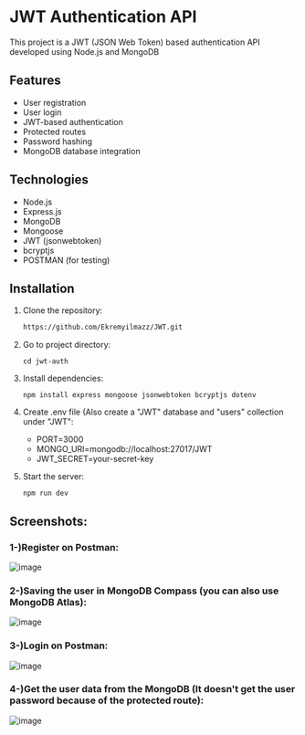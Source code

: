 # JWT Authentication API

This project is a JWT (JSON Web Token) based authentication API developed using Node.js and MongoDB

## Features

- User registration
- User login
- JWT-based authentication
- Protected routes
- Password hashing
- MongoDB database integration

## Technologies

- Node.js
- Express.js
- MongoDB
- Mongoose
- JWT (jsonwebtoken)
- bcryptjs
- POSTMAN (for testing)

## Installation

1. Clone the repository:

   ```bash
   https://github.com/Ekremyilmazz/JWT.git
2. Go to project directory:
   ```
   cd jwt-auth
3. Install dependencies:
   ```
   npm install express mongoose jsonwebtoken bcryptjs dotenv
4. Create .env file (Also create a "JWT" database and "users" collection under "JWT":
   - PORT=3000
   - MONGO_URI=mongodb://localhost:27017/JWT
   - JWT_SECRET=your-secret-key
5. Start the server:
   ```
   npm run dev

## Screenshots:

### 1-)Register on Postman:
![image](https://github.com/user-attachments/assets/b4da08c9-47ba-440a-9630-e99d7c881d09)

### 2-)Saving the user in MongoDB Compass (you can also use MongoDB Atlas):
![image](https://github.com/user-attachments/assets/6c19b9be-bd11-4655-ba3f-497ec616fecd)

### 3-)Login on Postman:
![image](https://github.com/user-attachments/assets/e909f1fd-1101-4fda-aea1-648be0c2b7bf)

### 4-)Get the user data from the MongoDB (It doesn't get the user password because of the protected route):
![image](https://github.com/user-attachments/assets/40f12ba4-eec2-4b40-9610-7508cbcb8605)
